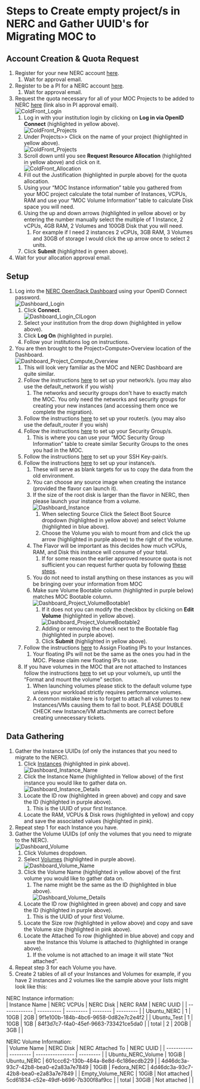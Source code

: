 # Steps to Create empty project/s in NERC and Gather UUID's for Migrating MOC to

## Account Creation & Quota Request

1. Register for your new NERC account <a href="https://regapp.mss.mghpcc.org/reglanding/" target="_blank">here</a>.
   1. Wait for approval email.
2. Register to be a PI for a NERC account <a href="https://docs.google.com/forms/d/e/1FAIpQLSdscMlm3TQR09sl7P-0n4oN1uzpd7YikqDubEYF2QDLVz6djA/viewform?pli=1&fbzx=-8227359805748438031" target="_blank">here</a>.
   1. Wait for approval email.
3. Request the quota necessary for all of your MOC Projects to be added to NERC <a href="https://coldfront.mss.mghpcc.org/user/login" target="_blank">here</a> (link also in PI approval email).  
![ColdFront_Login](images/S2_ColdFront_Login.png)
   1. Log in with your institution login by clicking on **Log in via OpenID Connect** (highlighted in yellow above).  
   ![ColdFront_Projects](images/S2_ColdFront_Projects.png)
   2. Under Projects>> Click on the name of your project (highlighted in yellow above).  
   ![ColdFront_Projects](images/S2_ColdFront_ManageProject.png)
   3. Scroll down until you see **Request Resource Allocation** (highlighted in yellow above) and click on it.  
   ![ColdFront_Allocation](images/S2_ColdFront_Allocation.png)
   4. Fill out the Justification (highlighted in purple above) for the quota allocation.
   5. Using your “MOC Instance information” table you gathered from your MOC project calculate the total number of Instances, VCPUs, RAM and use your “MOC Volume Information” table to calculate Disk space you will need.
   6. Using the up and down arrows (highlighted in yellow above) or by entering the number manually select the multiple of 1 Instance, 2 vCPUs, 4GB RAM, 2 Volumes and 100GB Disk that you will need.
      1. For example if I need 2 instances 2 vCPUs, 3GB RAM, 3 Volumes and 30GB of storage I would click the up arrow once to select 2 units.
   7. Click **Submit** (highlighted in green above).
4. Wait for your allocation approval email.

## Setup

1. Log into the <a href="https://stack.nerc.mghpcc.org/dashboard" target="_blank">NERC OpenStack Dashboard</a> using your OpenID Connect password.  
![Dashboard_Login](images/S2_Dashboard_Login.png)
   1. Click **Connect**.  
   ![Dashboard_Login_CILogon](images/S2_Dashboard_Login_CILogon.png)
   2. Select your institution from the drop down (highlighted in yellow above).
   3. Click **Log On** (highlighted in purple).
   4. Follow your institutions log on instructions.
2. You are then brought to the Project>Compute>Overview location of the Dashboard.  
![Dashboard_Project_Compute_Overview](images/S2_Dashboard_Project_Compute_Overview.png)
   1. This will look very familiar as the MOC and NERC Dashboard are quite similar.
   2. Follow the instructions <a href="https://nerc-project.github.io/nerc-docs/openstack/advanced-openstack-topics/setting-up-a-network/set-up-a-private-network/" target="_blank">here</a> to set up your network/s. (you may also use the default_network if you wish)
      1. The networks and security groups don't have to exactly match the MOC. You only need the networks and security groups for creating your new instances (and accessing them once we complete the migration).
   3. Follow the instructions <a href="https://nerc-project.github.io/nerc-docs/openstack/advanced-openstack-topics/setting-up-a-network/create-a-router/" target="_blank">here</a> to set up your router/s. (you may also use the default_router if you wish)
   4. Follow the instructions <a href="https://nerc-project.github.io/nerc-docs/openstack/access-and-security/security-groups/" target="_blank">here</a> to set up your Security Group/s.
      1. This is where you can use your “MOC Security Group Information” table to create similar Security Groups to the ones you had in the MOC.
   5. Follow the instructions <a href="https://nerc-project.github.io/nerc-docs/openstack/access-and-security/create-a-key-pair/" target="_blank">here</a> to set up your SSH Key-pair/s.
   6. Follow the instructions <a href="https://nerc-project.github.io/nerc-docs/openstack/create-and-connect-to-the-VM/launch-a-VM/" target="_blank">here</a> to set up your instance/s.
      1. These will serve as blank targets for us to copy the data from the old environment.
      2. You can choose any source image when creating the instance (provided the flavor can launch it).
      3. If the size of the root disk is larger than the flavor in NERC, then please launch your instance from a volume.  
      ![Dashboard_Instance](images/S2_Dashboard_Instance.png)
         1. When selecting Source Click the Select Boot Source dropdown (highlighted in yellow above) and select Volume (highlighted in blue above).
         2. Choose the Volume you wish to mount from and click the up arrow (highlighted in purple above) to the right of the volume.
      1. The Flavor will be important as this decides how much vCPUs, RAM, and Disk this instance will consume of your total.
         1. If for some reason the earlier approved resource quota is not sufficient you can request further quota by following <a href="https://nerc-project.github.io/nerc-docs/get-started/get-an-allocation/#request-change-to-resource-allocation-to-an-existing-project" target="_blank">these steps</a>.
      2. You do not need to install anything on these instances as you will be bringing over your information from MOC
      3. Make sure Volume Bootable column (highlighted in purple below) matches MOC Bootable column.  
      ![Dashboard_Project_VolumeBootable1](images/S2_Dashboard_Project_VolumeBootable1.png)
         1. If it does not you can modify the checkbox by clicking on **Edit Volume** (highlighted in yellow above).  
         ![Dashboard_Project_VolumeBootable2](images/S2_Dashboard_Project_VolumeBootable2.png)
         2. Adding or removing the check next to the Bootable flag (highlighted in purple above).
         3. Click **Submit** (highlighted in yellow above).
   7. Follow the instructions <a href="https://nerc-project.github.io/nerc-docs/openstack/create-and-connect-to-the-VM/assign-a-floating-IP/" target="_blank">here</a> to Assign Floating IPs to your Instances.
      1. Your floating IPs will not be the same as the ones you had in the MOC. Please claim new floating IPs to use.
   8. If you have volumes in the MOC that are not attached to Instances follow the instructions <a href="https://nerc-project.github.io/nerc-docs/openstack/advanced-openstack-topics/persistent-storage/volumes/" target="_blank">here</a> to set up your volume/s, up until the “Format and mount the volume” section.
      1. When launching volumes please stick to the default volume type unless your workload strictly requires performance volumes.
      2. A common mistake here is to forget to attach all volumes to new Instances/VMs causing them to fail to boot. PLEASE DOUBLE CHECK new Instance/VM attachments are correct before creating unnecessary tickets.

## Data Gathering

1. Gather the Instance UUIDs (of only the instances that you need to migrate to the NERC).
   1. Click <a href="https://stack.nerc.mghpcc.org/dashboard/project/instances/" target="_blank">Instances</a> (highlighted in pink above).  
   ![Dashboard_Instance_Name](images/S2_Dashboard_Instance_Name.png)
   2. Click the Instance Name (highlighted in Yellow above) of the first instance you would like to gather data on.  
   ![Dashboard_Instance_Details](images/S2_Dashboard_Instance_Details.png)
   3. Locate the ID row (highlighted in green above) and copy and save the ID (highlighted in purple above).
      1. This is the UUID of your first Instance.
   4. Locate the RAM, VCPUs & Disk rows (highlighted in yellow) and copy and save the associated values (highlighted in pink).
2. Repeat step 1 for each Instance you have.
3. Gather the Volume UUIDs (of only the volumes that you need to migrate to the NERC).  
![Dashboard_Volume](images/S2_Dashboard_Volume.png)
   1. Click Volumes dropdown.
   2. Select <a href="https://stack.nerc.mghpcc.org/dashboard/project/volumes/" target="_blank">Volumes</a> (highlighted in purple above).  
   ![Dashboard_Volume_Name](images/S2_Dashboard_Volume_Name.png)
   3. Click the Volume Name (highlighted in yellow above) of the first volume you would like to gather data on.
      1. The name might be the same as the ID (highlighted in blue above).  
      ![Dashboard_Volume_Details](images/S2_Dashboard_Volume_Details.png)
   4. Locate the ID row (highlighted in green above) and copy and save the ID (highlighted in purple above).
      1. This is the UUID of your first Volume.
   5. Locate the Size row (highlighted in yellow above) and copy and save the Volume size (highlighted in pink above).
   6. Locate the Attached To row (highlighted in blue above) and copy and save the Instance this Volume is attached to (highlighted in orange above).
      1. If the volume is not attached to an image it will state “Not attached”.
4. Repeat step 3 for each Volume you have.
5. Create 2 tables of all of your Instances and Volumes for example, if you have 2 instances and 2 volumes like the sample above your lists might look like this:

NERC Instance information:  
| Instance Name | NERC VCPUs | NERC Disk | NERC RAM | NERC UUID |
| ------------- | ---------- | --------- | -------- | --------- |
| Ubuntu_NERC | 1 | 10GB | 2GB | 9f1e100b-184b-4bc6-9658-0d82e7c2e4f2 |
| Ubuntu_Test | 1 | 10GB | 1GB | 84f3d7c7-f4a0-45ef-9663-733421ce5da0 |
| total | 2 | 20GB | 3GB | |

NERC Volume Information:  
| Volume Name | NERC Disk | NERC Attached To | NERC UUID |
| ----------- | --------- | ---------------- | --------- |
| Ubuntu_NERC_Volume | 10GiB | Ubuntu_NERC | 601ccc62-130b-484a-8e8d-6c186ecdb229 |
| 4d46dc3a-93c7-42b8-bea0-e2a83a7e7849 | 10GiB | Fedora_NERC | 4d46dc3a-93c7-42b8-bea0-e2a83a7e7849 |
| Empty_Volume_NERC | 10GiB | Not attached | 5cd61834-c52e-49df-b696-7b300f8af9cc |
| total | 30GiB | Not attached | |